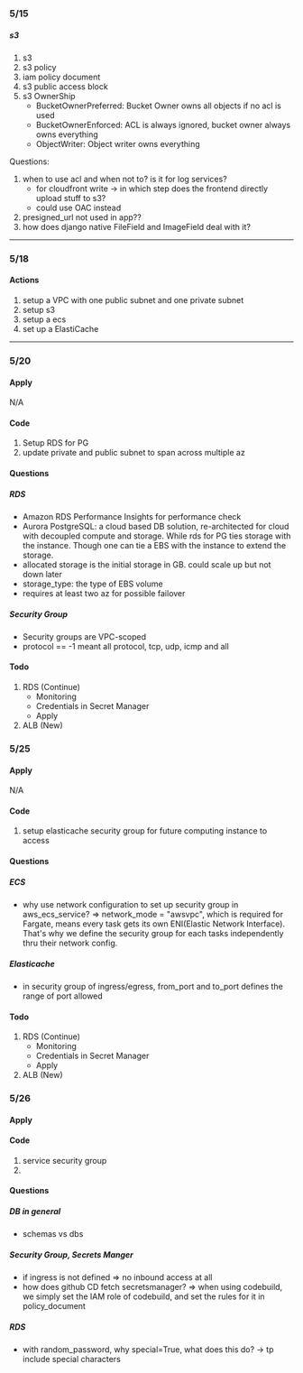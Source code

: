 ### 5/15

##### s3

1. s3
2. s3 policy
3. iam policy document
4. s3 public access block
5. s3 OwnerShip
   - BucketOwnerPreferred: Bucket Owner owns all objects if no acl is used
   - BucketOwnerEnforced: ACL is always ignored, bucket owner always owns everything
   - ObjectWriter: Object writer owns everything

Questions:

1. when to use acl and when not to? is it for log services?
   - for cloudfront write -> in which step does the frontend directly upload stuff to s3?
   - could use OAC instead
2. presigned_url not used in app??
3. how does django native FileField and ImageField deal with it?

---

### 5/18

#### Actions

1. setup a VPC with one public subnet and one private subnet
2. setup s3
3. setup a ecs
4. set up a ElastiCache

---

### 5/20

#### Apply

N/A

#### Code

1. Setup RDS for PG
2. update private and public subnet to span across multiple az

#### Questions

##### RDS

- Amazon RDS Performance Insights for performance check
- Aurora PostgreSQL: a cloud based DB solution, re-architected for cloud with decoupled compute and storage. While rds for PG ties storage with the instance. Though one can tie a EBS with the instance to extend the storage.
- allocated storage is the initial storage in GB. could scale up but not down later
- storage_type: the type of EBS volume
- requires at least two az for possible failover

##### Security Group

- Security groups are VPC-scoped
- protocol == -1 meant all protocol, tcp, udp, icmp and all

#### Todo

1. RDS (Continue)
   - Monitoring
   - Credentials in Secret Manager
   - Apply
2. ALB (New)

### 5/25

#### Apply

N/A

#### Code

1. setup elasticache security group for future computing instance to access

#### Questions

##### ECS

- why use network configuration to set up security group in aws_ecs_service?
  => network_mode = "awsvpc", which is required for Fargate, means every task gets its own ENI(Elastic Network Interface). That's why we define the security group for each tasks independently thru their network config.

##### Elasticache

- in security group of ingress/egress, from_port and to_port defines the range of port allowed

#### Todo

1. RDS (Continue)
   - Monitoring
   - Credentials in Secret Manager
   - Apply
2. ALB (New)

### 5/26

#### Apply

#### Code

1. service security group
2.

#### Questions

##### DB in general

- schemas vs dbs

##### Security Group, Secrets Manger

- if ingress is not defined => no inbound access at all
- how does github CD fetch secretsmanager? => when using codebuild, we simply set the IAM role of codebuild, and set the rules for it in policy_document

##### RDS

- with random_password, why special=True, what does this do? -> tp include special characters
